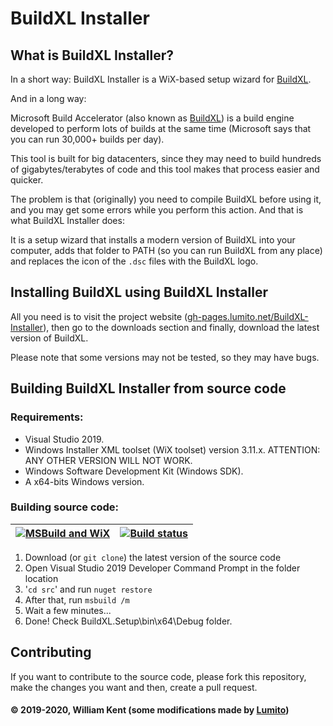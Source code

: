 # BuildXL Installer

## What is BuildXL Installer?

In a short way: BuildXL Installer is a WiX-based setup wizard for [BuildXL](https://github.com/microsoft/BuildXL).

And in a long way:

Microsoft Build Accelerator (also known as [BuildXL](https://github.com/microsoft/BuildXL)) is a build engine developed to perform lots of builds at the same time (Microsoft says that you can run 30,000+ builds per day).

This tool is built for big datacenters, since they may need to build hundreds of gigabytes/terabytes of code and this tool makes that process easier and quicker.

The problem is that (originally) you need to compile BuildXL before using it, and you may get some errors while you perform this action. And that is what BuildXL Installer does:

It is a setup wizard that installs a modern version of BuildXL into your computer, adds that folder to PATH (so you can run BuildXL from any place) and replaces the icon of the `.dsc` files with the BuildXL logo.

## Installing BuildXL using BuildXL Installer

All you need is to visit the project website ([gh-pages.lumito.net/BuildXL-Installer](https://gh-pages.lumito.net/BuildXL-Installer/index.html)), then go to the downloads section and finally, download the latest version of BuildXL.

Please note that some versions may not be tested, so they may have bugs.

## Building BuildXL Installer from source code

### Requirements:

- Visual Studio 2019.
- Windows Installer XML toolset (WiX toolset) version 3.11.x. ATTENTION: ANY OTHER VERSION WILL NOT WORK.
- Windows Software Development Kit (Windows SDK).
- A x64-bits Windows version.

### Building source code:
| [![MSBuild and WiX](https://github.com/LumitoLuma/BuildXLSetup/workflows/MSBuild%20and%20WiX/badge.svg)](https://github.com/LumitoLuma/BuildXLSetup/actions?query=workflow%3A"MSBuild+and+WiX") | [![Build status](https://ci.appveyor.com/api/projects/status/rjved60lof4p0sb9?svg=true)](https://ci.appveyor.com/project/LumitoLuma/BuildXLSetup) |
|-|-|

1. Download (or `git clone`) the latest version of the source code
2. Open Visual Studio 2019 Developer Command Prompt in the folder location
3. '`cd src`' and run `nuget restore`
4. After that, run `msbuild /m`
5. Wait a few minutes...
6. Done! Check BuildXL.Setup\bin\x64\Debug folder.

## Contributing

If you want to contribute to the source code, please fork this repository, make the changes you want and then, create a pull request.

#### © 2019-2020, William Kent (some modifications made by [Lumito](https://github.com/LumitoLuma))
